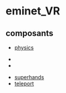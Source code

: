 # eminet_VR

## composants
* [physics](https://eminet666.github.io/eminet_VR/x_test/physics)
- <script src="https://unpkg.com/aframe-physics-system@1.4.0/dist/aframe-physics-system.min.js"></script>
- <script src="https://cdn.jsdelivr.net/gh/n5ro/aframe-physics-system@v4.0.1/dist/aframe-physics-system.js"></script>
* [superhands](https://eminet666.github.io/eminet_VR/x_test/superhands)
* [teleport](https://eminet666.github.io/eminet_VR/x_test/teleport/)

